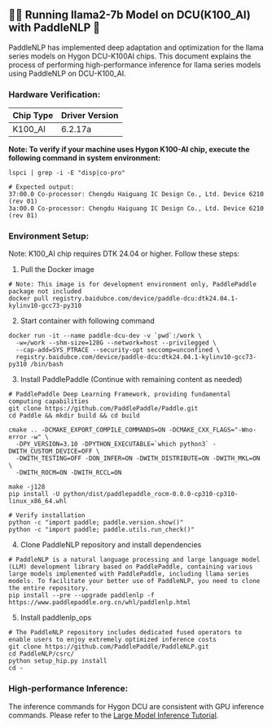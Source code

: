 ## 🚣‍♂️ Running llama2-7b Model on DCU(K100_AI) with PaddleNLP 🚣

PaddleNLP has implemented deep adaptation and optimization for the llama series models on Hygon DCU-K100AI chips. This document explains the process of performing high-performance inference for llama series models using PaddleNLP on DCU-K100_AI.

### Hardware Verification:

| Chip Type | Driver Version |
| --- | --- |
| K100_AI | 6.2.17a |

**Note: To verify if your machine uses Hygon K100-AI chip, execute the following command in system environment:**
```
lspci | grep -i -E "disp|co-pro"

# Expected output:
37:00.0 Co-processor: Chengdu Haiguang IC Design Co., Ltd. Device 6210 (rev 01)
3a:00.0 Co-processor: Chengdu Haiguang IC Design Co., Ltd. Device 6210 (rev 01)
```

### Environment Setup:
Note: K100_AI chip requires DTK 24.04 or higher. Follow these steps:

1. Pull the Docker image
```
# Note: This image is for development environment only, PaddlePaddle package not included
docker pull registry.baidubce.com/device/paddle-dcu:dtk24.04.1-kylinv10-gcc73-py310
```

2. Start container with following command
```
docker run -it --name paddle-dcu-dev -v `pwd`:/work \
  -w=/work --shm-size=128G --network=host --privilegged \
  --cap-add=SYS_PTRACE --security-opt seccomp=unconfined \
  registry.baidubce.com/device/paddle-dcu:dtk24.04.1-kylinv10-gcc73-py310 /bin/bash
```

3. Install PaddlePaddle
(Continue with remaining content as needed)
```
# PaddlePaddle Deep Learning Framework, providing fundamental computing capabilities
git clone https://github.com/PaddlePaddle/Paddle.git
cd Paddle && mkdir build && cd build

cmake .. -DCMAKE_EXPORT_COMPILE_COMMANDS=ON -DCMAKE_CXX_FLAGS="-Wno-error -w" \
  -DPY_VERSION=3.10 -DPYTHON_EXECUTABLE=`which python3` -DWITH_CUSTOM_DEVICE=OFF \
  -DWITH_TESTING=OFF -DON_INFER=ON -DWITH_DISTRIBUTE=ON -DWITH_MKL=ON \
  -DWITH_ROCM=ON -DWITH_RCCL=ON

make -j128
pip install -U python/dist/paddlepaddle_rocm-0.0.0-cp310-cp310-linux_x86_64.whl

# Verify installation
python -c "import paddle; paddle.version.show()"
python -c "import paddle; paddle.utils.run_check()"

```
4. Clone PaddleNLP repository and install dependencies
```
# PaddleNLP is a natural language processing and large language model (LLM) development library based on PaddlePaddle, containing various large models implemented with PaddlePaddle, including llama series models. To facilitate your better use of PaddleNLP, you need to clone the entire repository.
pip install --pre --upgrade paddlenlp -f https://www.paddlepaddle.org.cn/whl/paddlenlp.html
```
5. Install paddlenlp_ops
```
# The PaddleNLP repository includes dedicated fused operators to enable users to enjoy extremely optimized inference costs
git clone https://github.com/PaddlePaddle/PaddleNLP.git
cd PaddleNLP/csrc/
python setup_hip.py install
cd -
```

### High-performance Inference:
The inference commands for Hygon DCU are consistent with GPU inference commands. Please refer to the [Large Model Inference Tutorial](https://github.com/PaddlePaddle/PaddleNLP/blob/develop/llm/docs/predict/inference.md).
